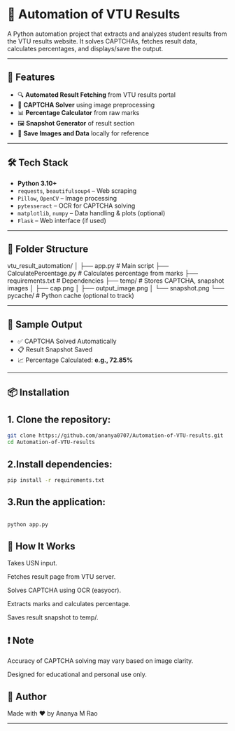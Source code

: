 # 🧾 Automation of VTU Results

A Python automation project that extracts and analyzes student results from the VTU results website. It solves CAPTCHAs, fetches result data, calculates percentages, and displays/save the output.

---

## 🚀 Features

- 🔍 **Automated Result Fetching** from VTU results portal
- 🔐 **CAPTCHA Solver** using image preprocessing
- 📊 **Percentage Calculator** from raw marks
- 🖼️ **Snapshot Generator** of result section
- 💾 **Save Images and Data** locally for reference

---

## 🛠️ Tech Stack

- **Python 3.10+**
- `requests`, `beautifulsoup4` – Web scraping
- `Pillow`, `OpenCV` – Image processing
- `pytesseract` – OCR for CAPTCHA solving
- `matplotlib`, `numpy` – Data handling & plots (optional)
- `Flask` – Web interface (if used)

---

## 📂 Folder Structure

vtu_result_automation/
│
├── app.py # Main script
├── CalculatePercentage.py # Calculates percentage from marks
├── requirements.txt # Dependencies
├── temp/ # Stores CAPTCHA, snapshot images
│ ├── cap.png
│ ├── output_image.png
│ └── snapshot.png
└── pycache/ # Python cache (optional to track)


---

## 📸 Sample Output

- ✅ CAPTCHA Solved Automatically
- 📋 Result Snapshot Saved
- 📈 Percentage Calculated: **e.g., 72.85%**

---

## 📦 Installation

## 1. Clone the repository:
   ```bash
   git clone https://github.com/ananya0707/Automation-of-VTU-results.git
   cd Automation-of-VTU-results
   ```

## 2.Install dependencies:

 ```bash
pip install -r requirements.txt
```
## 3.Run the application:

```bash

python app.py
```

## 🧠 How It Works
Takes USN input.

Fetches result page from VTU server.

Solves CAPTCHA using OCR (easyocr).

Extracts marks and calculates percentage.

Saves result snapshot to temp/.

## ❗ Note
Accuracy of CAPTCHA solving may vary based on image clarity.

Designed for educational and personal use only.

## 🙌 Author
Made with ❤️ by Ananya M Rao

---
